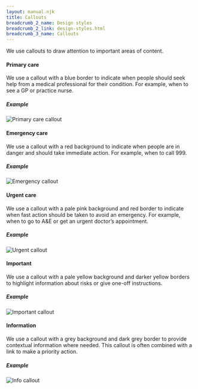 ```yaml
---
layout: manual.njk
title: Callouts
breadcrumb_2_name: Design styles
breadcrumb_2_link: design-styles.html
breadcrumb_3_name: Callouts
---
```

We use callouts to draw attention to important areas of content.

#### Primary care

We use a callout with a blue border to indicate when people should seek help from a medical professional for
their condition. For example, when to see a GP or practice nurse.

##### Example
<div class="example">
  <img src="../assets/components/callout/primary-care.png" alt="Primary care callout">
</div>  

#### Emergency care

We use a callout with a red background to indicate when people are in danger and should take immediate action.
For example, when to call 999.

##### Example
<div class="example">
  <img src="../assets/components/callout/emergency.png" alt="Emergency callout">
</div>

#### Urgent care
We use a callout with a pale pink background and red border to indicate when fast action should be taken to avoid
an emergency. For example, when to go to A&E or get an urgent doctor’s appointment.

##### Example
<div class="example">
  <img src="../assets/components/callout/urgent.png" alt="Urgent callout">
</div>

#### Important

We use a callout with a pale yellow background and darker yellow borders to highlight information about risks or
give one-off instructions.

##### Example
<div class="example">
  <img src="../assets/components/callout/important.png" alt="Important callout">
</div>

#### Information

We use a callout with a grey background and dark grey border to provide contextual information where needed.
This callout is often combined with a link to make a priority action.

##### Example
<div class="example">
  <img src="../assets/components/callout/info.png" alt="Info callout">
</div>
